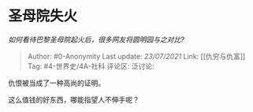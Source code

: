 # 圣母院失火
*如何看待巴黎圣母院起火后，很多网友将圆明园与之对比?*

> Author: #0-Anonymity
> Last update: *23/07/2021*
> Link: [[仇穷与仇富]]
> Tag: #4-世界史/4A-社科
> 评论区:
> 泛讨论:

仇恨被当成了一种高尚的证明。

这么值钱的好东西，哪能指望人不伸手呢？
